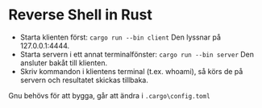 # Reverse Shell in Rust
- Starta klienten först: `cargo run --bin client` Den lyssnar på 127.0.0.1:4444.
- Starta servern i ett annat terminalfönster: `cargo run --bin server` Den ansluter bakåt till klienten.
- Skriv kommandon i klientens terminal (t.ex. whoami), så körs de på servern och resultatet skickas tillbaka.

Gnu behövs för att bygga, går att ändra i `.cargo\config.toml`